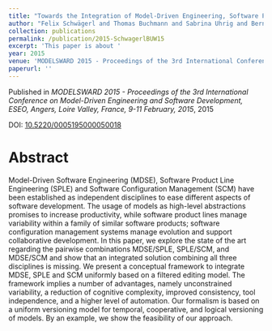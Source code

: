 ```yaml
---
title: "Towards the Integration of Model-Driven Engineering, Software Product Line Engineering, and Software Configuration Management"
author: "Felix Schwägerl and Thomas Buchmann and Sabrina Uhrig and Bernhard Westfechtel"
collection: publications
permalink: /publication/2015-SchwagerlBUW15
excerpt: 'This paper is about '
year: 2015
venue: 'MODELSWARD 2015 - Proceedings of the 3rd International Conference on Model-Driven Engineering and Software Development, ESEO, Angers, Loire Valley, France, 9-11 February, 2015'
paperurl: ''
---
```


Published in *MODELSWARD 2015 - Proceedings of the 3rd International Conference on Model-Driven Engineering and Software Development, ESEO, Angers, Loire Valley, France, 9-11 February, 2015*, 2015

DOI: [10.5220/0005195000050018](https://doi.org/10.5220/0005195000050018)

Abstract
=====

Model-Driven Software Engineering (MDSE), Software Product Line Engineering (SPLE) and Software Configuration Management (SCM) have been established as independent disciplines to ease different aspects of software development. The usage of models as high-level abstractions promises to increase productivity, while software product lines manage variability within a family of similar software products; software configuration management systems manage evolution and support collaborative development. In this paper, we explore the state of the art regarding the pairwise combinations MDSE/SPLE, SPLE/SCM, and MDSE/SCM and show that an integrated solution combining all three disciplines is missing. We present a conceptual framework to integrate MDSE, SPLE and SCM uniformly based on a filtered editing model. The framework implies a number of advantages, namely unconstrained variability, a reduction of cognitive complexity, improved consistency, tool independence,  and a higher level of automation. Our formalism is based on a uniform versioning model for temporal, cooperative, and logical versioning of models. By an example, we show the feasibility of our approach.